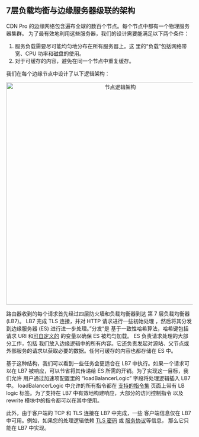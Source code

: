 ## 7层负载均衡与边缘服务器级联的架构

CDN Pro 的边缘网络包含遍布全球的数百个节点。每个节点中都有一个物理服务器集群。
为了最有效地利用这些服务器，我们的设计需要能满足以下两个条件：

1. 服务负载需要尽可能均匀地分布在所有服务器上。这
里的“负载”包括网络带宽、CPU 功率和磁盘的使用。
2. 对于可缓存的内容，避免在同一个节点中重复缓存。

我们在每个边缘节点中设计了以下逻辑架构：
<p align=center><img src="/docs/edge-logic/lb7-es-structure.png" alt="节点逻辑架构" width="600"></p>

路由器收到的每个请求首先经过四层防火墙和负载均衡器到达
第 7 层负载均衡器 (LB7)。 LB7 完成 TLS 连接，并对 HTTP 请求进行一些初始处理
，然后将其分发到边缘服务器 (ES) 进行进一步处理。”分发“是
基于一致性哈希算法，哈希键包括请求 URI 和[可自定义的](/docs/portal/edge-configurations/creating-property#advanced-settings)
的变量以确保 ES 被均匀加载。 ES 负责请求处理的大部分工作，包括
我们放入边缘逻辑中的所有内容。它还负责发起对源站、父节点或
外部服务的请求以获取必要的数据。任何可缓存的内容也都存储在 ES 中。

基于这种结构，我们可以看到一些任务会更适合在 LB7 中执行。如果一个请求可以在
LB7 被响应，可以节省将其传递给 ES 所需的开销。为了实现这一目标，我们允许
用户通过加速项配置里的 “loadBalancerLogic” 字段将处理逻辑插入 LB7 中。
loadBalancerLogic 中允许的所有指令都在 [支持的指令集](supported-directives) 页面上带有
<span class="badge">LB logic</span> 标签。为了支持在 LB7 中有效地构建响应，大部分的访问控制指令
以及 rewrite 模块中的指令都可以在其中使用。

此外，由于客户端的 TCP 和 TLS 连接在 LB7 中完成，一些
客户端信息仅在 LB7 中可用。例如，如果您的处理逻辑依赖
[TLS 密码](built-in-variables#ssl_cipher) 或 [服务协议](built-in-variables#server_protocol)等信息，
那么它只能在 LB7 中实现。